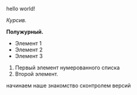 hello world!

*Курсив.*

**Полужурный.**

* Элемент 1
* Элемент 2
* Элемент 3

1. Первый элемент нумерованного списка
2. Второй элемент.

начинаем наше знакомство сконтролем версий
